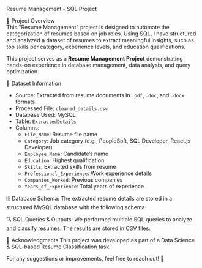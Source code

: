 Resume Management - SQL Project  

📌 Project Overview  
This "Resume Management" project is designed to automate the categorization of resumes based on job roles. Using SQL, I have structured and analyzed a dataset of resumes to extract meaningful insights, such as top skills per category, experience levels, and education qualifications.  

This project serves as a **Resume Management Project** demonstrating hands-on experience in database management, data analysis, and query optimization.

📂 Dataset Information  
- Source: Extracted from resume documents in `.pdf`, `.doc`, and `.docx` formats.  
- Processed File: `cleaned_details.csv`  
- Database Used: MySQL  
- Table: `ExtractedDetails`  
- Columns:
  - `File_Name`: Resume file name  
  - `Category`: Job category (e.g., PeopleSoft, SQL Developer, React.js Developer)  
  - `Employee_Name`: Candidate’s name  
  - `Education`: Highest qualification  
  - `Skills`: Extracted skills from resume  
  - `Professional_Experience`: Work experience details  
  - `Companies_Worked`: Previous companies  
  - `Years_of_Experience`: Total years of experience  

🗄  Database Schema: The extracted resume details are stored in a structured MySQL database with the following schema

🔍 SQL Queries & Outputs: We performed multiple SQL queries to analyze and classify resumes. The results are stored in CSV files.

📢 Acknowledgments
This project was developed as part of a Data Science & SQL-based Resume Classification task.

For any suggestions or improvements, feel free to reach out! 🚀

